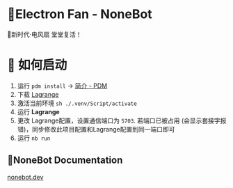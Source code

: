 # 💎Electron Fan - NoneBot

🎃新时代·电风扇 堂堂复活！

# 🎋 如何启动

1. 运行 `pdm install`  -> [简介 - PDM](https://pdm-project.org/zh-cn/latest/)
2. 下载 [Lagrange](https://github.com/LagrangeDev/Lagrange.Core)
3. 激活当前环境 `sh ./.venv/Script/activate`
4. 运行 **Lagrange**
5. 更改 Lagrange配置，设置通信端口为 `5703`. 若端口已被占用 (会显示套接字报错)，同步修改此项目配置和Lagrange配置到同一端口即可
6. 运行 `nb run`

## 🌈NoneBot Documentation

[nonebot.dev](nonebot.dev)
